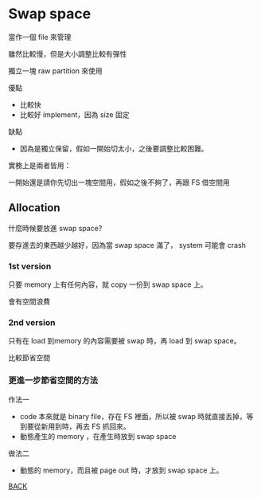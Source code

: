 # Swap space

當作一個 file 來管理

雖然比較慢，但是大小調整比較有彈性

獨立一塊 raw partition 來使用

優點

- 比較快
- 比較好 implement，因為 size 固定

缺點

- 因為是獨立保留，假如一開始切太小，之後要調整比較困難。

實務上是兩者皆用：

一開始還是請你先切出一塊空間用，假如之後不夠了，再跟 FS 借空間用

## Allocation

什麼時候要放進 swap space?

要存進去的東西越少越好，因為當 swap space 滿了， system 可能會 crash

### 1st version

只要 memory 上有任何內容，就 copy 一份到 swap space 上。

會有空間浪費

### 2nd version

只有在 load 到memory 的內容需要被 swap 時，再 load 到 swap space。

比較節省空間

### 更進一步節省空間的方法

作法一

- code 本來就是 binary file，存在 FS 裡面，所以被 swap 時就直接丟掉，等到要從新用到時，再去 FS 抓回來。
- 動態產生的 memory ，在產生時放到 swap space

做法二

- 動態的 memory，而且被 page out 時，才放到 swap space 上。

[BACK](https://www.notion.so/Mass-Storage-System-b400d207bbdc4b83b0a71464b138854b)